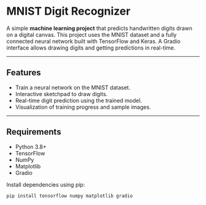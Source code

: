 # MNIST Digit Recognizer

A simple **machine learning project** that predicts handwritten digits drawn on a digital canvas. This project uses the MNIST dataset and a fully connected neural network built with TensorFlow and Keras. A Gradio interface allows drawing digits and getting predictions in real-time.

---

## Features

- Train a neural network on the MNIST dataset.
- Interactive sketchpad to draw digits.
- Real-time digit prediction using the trained model.
- Visualization of training progress and sample images.

---

## Requirements

- Python 3.8+
- TensorFlow
- NumPy
- Matplotlib
- Gradio

Install dependencies using pip:

```bash
pip install tensorflow numpy matplotlib gradio
